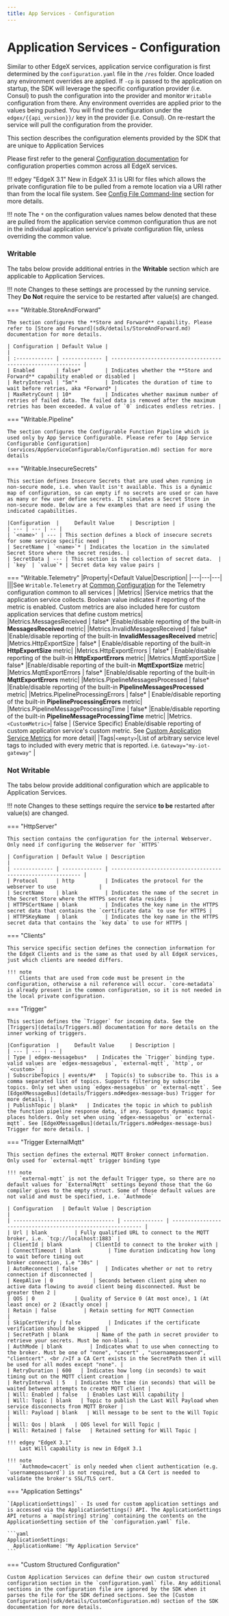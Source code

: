 ```yaml
---
title: App Services - Configuration
---
```


# Application Services - Configuration

Similar to other EdgeX services, application service configuration is first determined by the `configuration.yaml` file in the `/res` folder. Once loaded any environment overrides are applied. If `-cp` is passed to the application on startup, the SDK will leverage the specific configuration provider (i.e. Consul) to push the configuration into the provider and monitor `Writable` configuration from there. Any environment overrides are applied prior to the values being pushed. You will find the configuration under the `edgex/{{api_version}}/` key in the provider (i.e. Consul). On re-restart the service will pull the configuration from the provider.

This section describes the configuration elements provided by the SDK that are unique to Application Services

Please first refer to the general [Configuration documentation](../configuration/CommonConfiguration.md) for configuration properties common across all EdgeX services.

!!! edgey "EdgeX 3.1"
    New in EdgeX 3.1 is URI for files which allows the private configuration file to be pulled from a remote location via a URI rather than from the local file system. See [Config File Command-line](../configuration/CommonCommandLineOptions.md#config-file) section for more details.

!!! note
    The `*` on the configuration values names below denoted that these are pulled from the application service common configuration thus are not in the individual application service's private configuration file, unless overriding the common value.

### Writable
The tabs below provide additional entries in the **Writable** section which are applicable to Application Services.

!!! note
    Changes to these settings are processed by the running service. They **Do Not** require the service to be restarted after value(s) are changed.

=== "Writable.StoreAndForward"

    The section configures the **Store and Forward** capability. Please refer to [Store and Forward](sdk/details/StoreAndForward.md) documentation for more details.
    
    | Configuration | Default Value |                                                              |
    | :------------ | ------------- | ------------------------------------------------------------ |
    | Enabled       | false*        | Indicates whether the **Store and Forward** capability enabled or disabled |
    | RetryInterval | "5m"*         | Indicates the duration of time to wait before retries, aka *Forward* |
    | MaxRetryCount | 10*           | Indicates whether maximum number of retries of failed data. The failed data is removed after the maximum retries has been exceeded. A value of `0` indicates endless retries. |

=== "Writable.Pipeline"

    The section configures the Configurable Function Pipeline which is used only by App Service Configurable. Please refer to [App Service Configurable Configuration](services/AppServiceConfigurable/Configuration.md) section for more details

=== "Writable.InsecureSecrets"

    This section defines Insecure Secrets that are used when running in non-secure mode, i.e. when Vault isn't available. This is a dynamic map of configuration, so can empty if no secrets are used or can have as many or few user define secrets. It simulates a Secret Store in non-secure mode. Below are a few examples that are need if using the indicated capabilities.
    
    |Configuration  |     Default Value     | Description |
    | --- | --- | -- |
    | `<name>' | --- | This section defines a block of insecure secrets for some service specific need |
    | SecretName | `<name>`* | Indicates the location in the simulated Secret Store where the secret resides. |
    | SecretData | --- | This section is the collection of secret data.  |
    | `key` | `value`* | Secret data key value pairs |

=== "Writable.Telemetry"
    |Property|<Default Value|Description|
    |---|---|---|
    |||See `Writable.Telemetry` at [Common Configuration](../configuration/CommonConfiguration.md#common-configuration-properties) for the Telemetry configuration common to all services |
    |Metrics|     |Service metrics that the application service collects. Boolean value indicates if reporting of the metric is enabled. Custom metrics are also included here for custom application services that define custom metrics|
    |Metrics.MessagesReceived |  false* |Enable/disable reporting of the built-in **MessagesReceived** metric|
    |Metrics.InvalidMessagesReceived | false* |Enable/disable reporting of the built-in **InvalidMessagesReceived** metric|
    |Metrics.HttpExportSize   |  false* | Enable/disable reporting of the built-in **HttpExportSize** metric|
    |Metrics.HttpExportErrors   |  false* | Enable/disable reporting of the built-in **HttpExportErrors** metric|
    |Metrics.MqttExportSize   | false* |Enable/disable reporting of the built-in **MqttExportSize** metric|
    |Metrics.MqttExportErrors   | false* |Enable/disable reporting of the built-in **MqttExportErrors** metric|
    |Metrics.PipelineMessagesProcessed | false* |Enable/disable reporting of the built-in **PipelineMessagesProcessed** metric|
    |Metrics.PipelineProcessingErrors | false* | Enable/disable reporting of the built-in **PipelineProcessingErrors** metric|
    |Metrics.PipelineMessageProcessingTime | false* |Enable/disable reporting of the built-in **PipelineMessageProcessingTime** metric|
    |Metrics.`<CustomMetric>`| false | (Service Specific) Enable/disable reporting of custom application service's custom metric. See [Custom Application Service Metrics](sdk/details/CustomServiceMetrics.md) for more detail|
    |Tags|`<empty>`|List of arbitrary service level tags to included with every metric that is reported. i.e. `Gateway="my-iot-gateway"` |

### Not Writable

The tabs below provide additional configuration which are applicable to Application Services.

!!! note
    Changes to these settings require the service **to be** restarted after value(s) are changed.

=== "HttpServer"

    This section contains the configuration for the internal Webserver. Only need if configuring the Webserver for `HTTPS`
    
    | Configuration | Default Value | Description                                                  |
    | ------------- | ------------- | ------------------------------------------------------------ |
    | Protocol      | http          | Indicates the protocol for the webserver to use              |
    | SecretName    | blank         | Indicates the name of the secret in the Secret Store where the HTTPS secret data resides |
    | HTTPSCertName | blank         | Indicates the key name in the HTTPS secret data that contains the `certificate data` to use for HTTPS |
    | HTTPSKeyName  | blank         | Indicates the key name in the HTTPS secret data that contains the `key data` to use for HTTPS |

=== "Clients"

    This service specific section defines the connection information for the EdgeX Clients and is the same as that used by all EdgeX services, just which clients are needed differs. 

    !!! note
        Clients that are used from code must be present in the configuration, otherwise a nil reference will occur. `core-metadata` is already present in the common configuration, so it is not needed in the local private configuration.
=== "Trigger"

    This section defines the `Trigger` for incoming data. See the [Triggers](details/Triggers.md) documentation for more details on the inner working of triggers. 
     
    |Configuration  |     Default Value     | Description |
    | --- | --- | -- |
    | Type | edgex-messagebus*   | Indicates the `Trigger` binding type. valid values are `edgex-messagebus`, `external-mqtt`, `http`, or `<custom>` |
    | SubscribeTopics | events/#*   | Topic(s) to subscribe to. This is a comma separated list of topics. Supports filtering by subscribe topics. Only set when using `edgex-messagebus` or `external-mqtt`. See [EdgeXMessageBus](details/Triggers.md#edgex-message-bus) Trigger for more details. |
    | PublishTopic | blank*   | Indicates the topic in which to publish the function pipeline response data, if any. Supports dynamic topic places holders. Only set when using `edgex-messagebus` or `external-mqtt`. See [EdgeXMessageBus](details/Triggers.md#edgex-message-bus) Trigger for more details. |

=== "Trigger ExternalMqtt"

    This section defines the external MQTT Broker connect information.
    Only used for `external-mqtt` trigger binding type
    
    !!! note
        `external-mqtt` is not the default Trigger type, so there are no default values for `ExternalMqtt` settings beyond those that the Go compiler gives to the empty struct. Some of those default values are not valid and must be specified, i.e. `Authmode`
    
    | Configuration   | Default Value | Description                                                  |
    | --------------------------------- | ------------- | ------------------------------------------------------------ |
    | Url | blank         | Fully qualified URL to connect to the MQTT broker, i.e. `tcp://localhost:1883` |
    | ClientId | blank         | ClientId to connect to the broker with |
    | ConnectTimeout | blank         | Time duration indicating how long to wait before timing out                                                        broker connection, i.e "30s" |
    | AutoReconnect | false         | Indicates whether or not to retry connection if disconnected |
    | KeepAlive | 0             | Seconds between client ping when no active data flowing to avoid client being disconnected. Must be greater then 2 |
    | QOS | 0             | Quality of Service 0 (At most once), 1 (At least once) or 2 (Exactly once) |
    | Retain | false         | Retain setting for MQTT Connection                           |
    | SkipCertVerify | false         | Indicates if the certificate verification should be skipped  |
    | SecretPath | blank         | Name of the path in secret provider to retrieve your secrets. Must be non-blank. |
    | AuthMode | blank         | Indicates what to use when connecting to the broker. Must be one of "none", "cacert" , "usernamepassword", "clientcert". <br />If a CA Cert exists in the SecretPath then it will be used for all modes except "none". |
    | RetryDuration | 600   | Indicates how long (in seconds) to wait timing out on the MQTT client creation |
    | RetryInterval | 5   | Indicates the time (in seconds) that will be waited between attempts to create MQTT client |
    | Will: Enabled | false   | Enables Last Will capability |
    | Will: Topic | blank   | Topic to publish the Last Will Payload when service disconnects from MQTT Broker |
    | Will: Payload | blank   | Will message to be sent to the Will Topic |
    | Will: Qos | blank   | QOS level for Will Topic |
    | Will: Retained | false   | Retained setting for Will Topic |

    !!! edgey "EdgeX 3.1"
        Last Will capability is new in EdgeX 3.1

    !!! note
        `Authmode=cacert` is only needed when client authentication (e.g. `usernamepassword`) is not required, but a CA Cert is needed to validate the broker's SSL/TLS cert.

=== "Application Settings"

    `[ApplicationSettings]` - Is used for custom application settings and is accessed via the ApplicationSettings() API. The ApplicationSettings API returns a `map[string] string` containing the contents on the ApplicationSetting section of the `configuration.yaml` file.
    
    ```yaml
    ApplicationSettings:
      ApplicationName: "My Application Service"
    ```

=== "Custom Structured Configuration"

    Custom Application Services can define their own custom structured configuration section in the `configuration.yaml` file. Any additional sections in the configuration file are ignored by the SDK when it parses the file for the SDK defined sections. See the [Custom Configuration](sdk/details/CustomConfiguration.md) section of the SDK documentation for more details.

